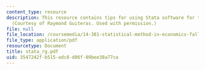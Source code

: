 ```yaml
---
content_type: resource
description: This resource contains tips for using Stata software for the course assignments.
  (Courtesy of Raymond Guiteras. Used with permission.)
file: null
file_location: /coursemedia/14-381-statistical-method-in-economics-fall-2006/3547242fb515adc8d06f09bee38a77ca_stata_rg.pdf
file_type: application/pdf
resourcetype: Document
title: stata_rg.pdf
uid: 3547242f-b515-adc8-d06f-09bee38a77ca
---
```

